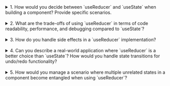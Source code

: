 <details>
  <summary>1. How would you decide between `useReducer` and `useState` when building a component? Provide specific scenarios.</summary>

**Answer:**

- `useState` is ideal for simple, local state management, where state updates are not complex. For example, when toggling a boolean, managing a form input, or handling simple counters, `useState` is more appropriate because it’s easier to set up and read.
- `useReducer` should be used when the state logic is more complex, particularly when multiple state variables need to change in response to different actions. For example, managing a complex form with multiple fields, or handling state changes based on external actions (such as fetching data), `useReducer` helps by centralizing the state update logic. Another scenario is when you need to implement patterns like undo/redo or handle complex state transitions based on the dispatched actions.
- **Example:** For a form with multiple input fields and validation logic, `useReducer` would manage different actions (e.g., field update, validation error) in a centralized manner, improving maintainability and avoiding the complexity of managing multiple `useState` calls.
</details>
<br>

<details>
  <summary>2. What are the trade-offs of using `useReducer` in terms of code readability, performance, and debugging compared to `useState`?</summary>

**Answer:**

- **Code Readability:** `useState` is simpler to read and maintain, as each state variable is self-contained. For smaller components, `useState` provides clarity by having separate state variables. However, with complex state changes, `useReducer` makes state logic more manageable by centralizing action handling in one place, but it can be harder to follow at first glance, especially for developers unfamiliar with reducers.
- **Performance:** From a performance perspective, `useReducer` might introduce some overhead due to the need to dispatch actions and re-evaluate state with each update. However, in complex state scenarios, it helps avoid unnecessary re-renders as actions can be grouped, and changes can be batched. `useState` can result in more renders, as each state change triggers a re-render for its component.
- **Debugging:** `useState` can be easier to debug in simple cases because you can trace the value of each state directly. With `useReducer`, debugging might involve understanding actions and their payloads, and following through multiple action dispatches. However, tools like Redux DevTools (when used with `useReducer`) provide powerful debugging and state tracking features.
</details>
<br>

<details>
  <summary>3. How do you handle side effects in a `useReducer` implementation?</summary>

**Answer:**

- Side effects in `useReducer` can be handled using the `useEffect` hook. The `useEffect` hook listens for changes in the state managed by the reducer, and based on those changes, it can trigger actions such as API calls, data manipulation, or other side effects.
- If an asynchronous side effect is needed (such as an API request), you can dispatch an action to indicate that the side effect has started, and once the side effect is complete, dispatch another action with the result. This keeps the reducer's logic pure and predictable.
- Example:

  ```js
  const [state, dispatch] = useReducer(reducer, initialState);

  useEffect(() => {
    const fetchData = async () => {
      dispatch({ type: "FETCH_REQUEST" });
      try {
        const result = await fetchDataFromApi();
        dispatch({ type: "FETCH_SUCCESS", payload: result });
      } catch (error) {
        dispatch({ type: "FETCH_FAILURE", payload: error });
      }
    };
    fetchData();
  }, []);
  ```

</details>
<br>

<details>
  <summary>4. Can you describe a real-world application where `useReducer` is a better choice than `useState`? How would you handle state transitions for undo/redo functionality?</summary>

**Answer:**

- **Example Application:** A drawing application with multiple tools (pen, eraser, shapes), where the user can draw on a canvas and then need to undo/redo their actions. In this case, `useReducer` is better because the state transitions are more complex, involving multiple actions like adding a shape, changing the drawing color, or clearing the canvas. Each of these actions requires state updates that might depend on previous states, and you need a centralized way of managing these updates.

- **Undo/Redo Handling:**
  To implement undo/redo functionality, we can store the previous states in an array (history). Whenever a new action is performed (like drawing a shape), you push the new state to the history array. To handle undo, we pop the last state from the history and revert to that state.

  ```js
  const initialState = {
    drawingHistory: [],
    currentDrawing: null,
  };

  function reducer(state, action) {
    switch (action.type) {
      case "DRAW_SHAPE":
        return {
          ...state,
          currentDrawing: action.payload,
          drawingHistory: [...state.drawingHistory, state.currentDrawing],
        };
      case "UNDO":
        const previousState =
          state.drawingHistory[state.drawingHistory.length - 1];
        return {
          ...state,
          currentDrawing: previousState,
          drawingHistory: state.drawingHistory.slice(0, -1),
        };
      default:
        return state;
    }
  }

  const [state, dispatch] = useReducer(reducer, initialState);
  ```

This approach helps in managing state transitions more effectively, and `useReducer` provides a clear, predictable way of handling multiple actions in response to user interactions.

</details>
<br>

<details>
  <summary>5. How would you manage a scenario where multiple unrelated states in a component become entangled when using `useReducer`?</summary>

**Answer:**

- When using `useReducer`, it's important to keep the state logically organized. If multiple unrelated states are becoming entangled, it might be a sign that the reducer is managing too much state or the state is too complex.
- One solution is to **split reducers** into smaller, more focused ones. This way, each reducer can handle a specific part of the state and related actions, ensuring that each piece of state is managed independently.
- **Example:** In a component managing both user authentication and user profile, instead of managing both states in a single reducer, you could have one reducer for authentication and another for profile management:

  ````js
  const authReducer = (state, action) => {
  switch (action.type) {
  case 'LOGIN':
  return { ...state, user: action.payload, isAuthenticated: true };
  case 'LOGOUT':
  return { ...state, user: null, isAuthenticated: false };
  default:
  return state;
  }
  };

      const profileReducer = (state, action) => {
        switch (action.type) {
          case 'UPDATE_PROFILE':
            return { ...state, profile: action.payload };
          default:
            return state;
        }
      };

      const [authState, dispatchAuth] = useReducer(authReducer, { user: null, isAuthenticated: false });
      const [profileState, dispatchProfile] = useReducer(profileReducer, { profile: null });
      ```
      - By splitting the reducers, we avoid entanglement of unrelated states and make the code more maintainable.

  </details>
  <br>
  ````

<details>
  <summary>6. What are the performance implications of using Context API compared to prop drilling in large-scale applications? How do you mitigate performance issues with Context?</summary>

**Answer:**

- **Performance Implications:**
  - **Context API** can lead to unnecessary re-renders when the context value changes because it triggers re-renders for all components consuming the context. In a large-scale application with many components subscribing to context, this can become a performance bottleneck.
  - **Prop drilling** avoids this issue by directly passing down state as props, which can be more performance-efficient in some cases. However, in deeply nested components, it can lead to cumbersome code and maintenance challenges.
- **Mitigation Strategies:**
  - **Memoization:** To avoid unnecessary re-renders, you can use `React.memo` for components and `useMemo` for context values to ensure that components only re-render when the context value actually changes.
  - **Context Splitting:** For large applications, it’s a good idea to split the context into smaller, more specific contexts, so components only subscribe to the relevant parts of the state.
  - **Lazy Loading and Code Splitting:** Using techniques like lazy loading can help in only loading components when they are needed, thus reducing the initial render time and improving performance.

Example of using `useMemo` for optimizing context:

```js
const MemoizedContext = React.createContext();

const MyComponent = () => {
  const contextValue = useMemo(() => ({ value: "some value" }), []);
  return (
    <MemoizedContext.Provider value={contextValue}>
      ...
    </MemoizedContext.Provider>
  );
};
```

</details>
<br>

<details>
  <summary>7. When would you consider prop drilling as a better alternative to using Context API? Can you give a practical example?</summary>

**Answer:**

- **Prop drilling** may be preferable when the state is used by only a few components within a specific part of the component tree. Context API is generally useful when state needs to be shared across a large portion of the component tree, but using it unnecessarily can introduce performance overhead.
- A practical example could be a simple component tree where only a few components need access to a specific state. Using prop drilling in this case would keep the application simpler and more efficient.

Example:
In a small form component where only the parent and a couple of child components need to know the form’s state, prop drilling is sufficient:

```js
const Parent = () => {
  const [formState, setFormState] = useState({ name: "", email: "" });

  return <Child formState={formState} setFormState={setFormState} />;
};

const Child = ({ formState, setFormState }) => {
  return (
    <InputField
      value={formState.name}
      onChange={(e) => setFormState({ ...formState, name: e.target.value })}
    />
  );
};
```

This approach avoids the complexity of context and is more efficient for small applications.

</details>
<br>

<details>
  <summary>8. How does the Context API handle updates and how can it lead to unnecessary re-renders? Provide a detailed explanation.</summary>

**Answer:**

- **Context API Updates:**

  - When a value provided by a context changes, **all components consuming that context** will re-render, regardless of whether they actually use the updated value. This can lead to performance issues, especially in large applications with deeply nested components.
  - Re-renders are triggered by context changes because React’s default behavior is to re-render all consumers of the context whenever the context value changes, even if the value hasn't changed for the particular consumer.

- **Avoiding Unnecessary Re-renders:**
  - **Memoization:** Using `useMemo` to memoize the context value can help prevent unnecessary re-renders by ensuring that the context provider only re-renders when its value actually changes.
  - **Component-level optimization:** Use `React.memo` on components consuming context to ensure they only re-render when their props (or context values) change.
  - **Context Splitting:** By splitting the context into smaller, more focused contexts, each component only subscribes to the specific piece of state it needs, reducing the impact of context updates.

Example:

```js
const Context = React.createContext();

const App = () => {
  const [count, setCount] = useState(0);
  const value = useMemo(() => ({ count, setCount }), [count]);

  return (
    <Context.Provider value={value}>
      <Component />
    </Context.Provider>
  );
};
```

This will prevent unnecessary re-renders of `Component` if the `count` value remains the same.

</details>
<br>

<details>
  <summary>9. What are the limitations of Context API in managing state for highly dynamic components? How would you design a better state management solution for such scenarios?</summary>

**Answer:**

- **Limitations of Context API:**

  - **Frequent State Changes:** In highly dynamic components where state updates frequently, the Context API may lead to performance issues due to excessive re-renders, as any change in the context value triggers a re-render of all consuming components.
  - **Scalability:** For complex state logic or scenarios where state needs to be shared across many components, the Context API can become difficult to maintain and scale.

- **Better State Management Solution:**
  - For highly dynamic components, third-party state management libraries such as **Redux** or **Zustand** could be more appropriate, as they are optimized for handling frequent updates and provide better control over re-renders.
  - Another solution is to **split context** and use it more sparingly, providing smaller chunks of state to components that only need them.
  - For some applications, **local state** in components or using `useReducer` for complex state management might be a better fit to avoid the overhead of context.

Example:

```js
const countState = useReducer(reducer, initialState);
```

This allows more control over state updates, especially when multiple components update different parts of the state concurrently.

</details>
<br>

<details>
  <summary>10. Imagine you’re refactoring a legacy application that uses deep prop drilling for passing data. What challenges would you face when transitioning to Context API, and how would you address them?</summary>

**Answer:**

- **Challenges in Refactoring:**

  - **Performance Impact:** Transitioning to Context API can initially result in unnecessary re-renders, especially if the context is not optimized using `useMemo` or `React.memo`.
  - **Initial Learning Curve:** Developers might face a learning curve as they transition from prop drilling to using context, especially if they are unfamiliar with its patterns.
  - **Potential for Overuse:** Overusing Context API for small or localized state can lead to unnecessary complexity in the application.

- **Addressing the Challenges:**
  - **Splitting Context:** Start by identifying parts of the state that need to be shared globally and break the context into smaller, more focused pieces.
  - **Optimizing Performance:** Use `useMemo` to ensure that context values do not cause unnecessary re-renders. Also, make use of `React.memo` to optimize re-renders of components consuming the context.
  - **Gradual Transition:** Refactor incrementally, moving only the most appropriate parts of the state to the context while retaining local state for less dynamic data.

Example:

```js
const ThemeContext = React.createContext();

const App = () => {
  const themeValue = useMemo(() => ({ theme: "dark" }), []);
  return <ThemeContext.Provider value={themeValue}>...</ThemeContext.Provider>;
};
```

This minimizes the number of unnecessary re-renders caused by updates to the context value.

</details>
<br>

<details>
  <summary>11. You’re building a React app with deeply nested components. Some state is simple and local, while other state is shared globally but updates frequently. How would you architect the app? Use both `useReducer` and Context API in your answer.</summary>
  
  **Answer:**
  - **Architecture:**
    - For **local state**, use `useState` or `useReducer` within individual components. This avoids unnecessary complexity for simple states and keeps the local logic isolated.
    - For **global state** that needs to be shared across deeply nested components, use **Context API**. You can combine it with `useReducer` to handle complex state transitions (e.g., user authentication, theme management).
  
  - **Optimizations:**
    - **Splitting Context:** Divide the context into smaller, targeted contexts for specific parts of the app (e.g., user state, theme state, notification state). This will limit the impact of state changes and reduce re-renders.
    - **Memoization:** Use `useMemo` to prevent unnecessary re-renders of consumers that don’t need to update on each state change.
  
  Example:
  ```js
  const UserContext = React.createContext();
  const ThemeContext = React.createContext();

    const App = () => {
    const [userState, dispatchUser] = useReducer(userReducer, initialUserState);
    const [themeState, dispatchTheme] = useReducer(themeReducer, initialThemeState);

        return (
        <UserContext.Provider value={{ state: userState, dispatch: dispatchUser }}>
            <ThemeContext.Provider value={{ state: themeState, dispatch: dispatchTheme }}>
            <Component />
            </ThemeContext.Provider>
        </UserContext.Provider>
        );

    };
    ```

This allows for efficient state management in a large application with global and local state requirements.

</details>
<br>
